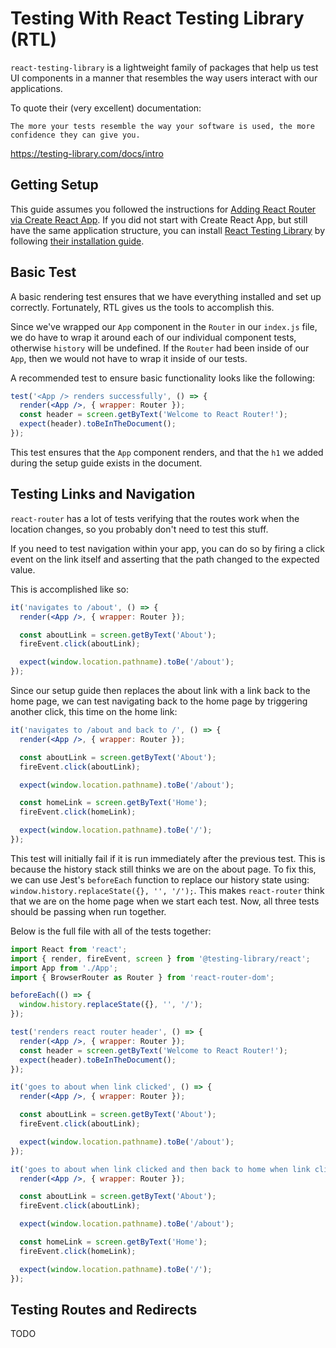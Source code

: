 # Testing With React Testing Library (RTL)

`react-testing-library` is a lightweight family of packages that help us test UI components in a manner that resembles the way users interact with our applications.

To quote their (very excellent) documentation:

    The more your tests resemble the way your software is used, the more confidence they can give you.

https://testing-library.com/docs/intro

## Getting Setup

This guide assumes you followed the instructions for [Adding React Router via Create React App](../../installation/add-to-a-website.md#create-react-app). If you did not start with Create React App, but still have the same application structure, you can install [React Testing Library](https://testing-library.com/docs/react-testing-library/intro) by following [their installation guide](https://github.com/testing-library/react-testing-library#installation).

## Basic Test

A basic rendering test ensures that we have everything installed and set up correctly. Fortunately, RTL gives us the tools to accomplish this.

Since we've wrapped our `App` component in the `Router` in our `index.js` file, we do have to wrap it around each of our individual component tests, otherwise `history` will be undefined. If the `Router` had been inside of our `App`, then we would not have to wrap it inside of our tests.

A recommended test to ensure basic functionality looks like the following:

```jsx
test('<App /> renders successfully', () => {
  render(<App />, { wrapper: Router });
  const header = screen.getByText('Welcome to React Router!');
  expect(header).toBeInTheDocument();
});
```

This test ensures that the `App` component renders, and that the `h1` we added during the setup guide exists in the document.

## Testing Links and Navigation

`react-router` has a lot of tests verifying that the routes work when the location changes, so you probably don't need to test this stuff.

If you need to test navigation within your app, you can do so by firing a click event on the link itself and asserting that the path changed to the expected value.

This is accomplished like so:

```jsx
it('navigates to /about', () => {
  render(<App />, { wrapper: Router });

  const aboutLink = screen.getByText('About');
  fireEvent.click(aboutLink);

  expect(window.location.pathname).toBe('/about');
});
```

Since our setup guide then replaces the about link with a link back to the home page, we can test navigating back to the home page by triggering another click, this time on the home link:

```jsx
it('navigates to /about and back to /', () => {
  render(<App />, { wrapper: Router });

  const aboutLink = screen.getByText('About');
  fireEvent.click(aboutLink);

  expect(window.location.pathname).toBe('/about');

  const homeLink = screen.getByText('Home');
  fireEvent.click(homeLink);

  expect(window.location.pathname).toBe('/');
});
```

This test will initially fail if it is run immediately after the previous test. This is because the history stack still thinks we are on the about page. To fix this, we can use Jest's `beforeEach` function to replace our history state using: `window.history.replaceState({}, '', '/');`. This makes `react-router` think that we are on the home page when we start each test. Now, all three tests should be passing when run together.

Below is the full file with all of the tests together:

```jsx
import React from 'react';
import { render, fireEvent, screen } from '@testing-library/react';
import App from './App';
import { BrowserRouter as Router } from 'react-router-dom';

beforeEach(() => {
  window.history.replaceState({}, '', '/');
});

test('renders react router header', () => {
  render(<App />, { wrapper: Router });
  const header = screen.getByText('Welcome to React Router!');
  expect(header).toBeInTheDocument();
});

it('goes to about when link clicked', () => {
  render(<App />, { wrapper: Router });

  const aboutLink = screen.getByText('About');
  fireEvent.click(aboutLink);

  expect(window.location.pathname).toBe('/about');
});

it('goes to about when link clicked and then back to home when link clicked', () => {
  render(<App />, { wrapper: Router });

  const aboutLink = screen.getByText('About');
  fireEvent.click(aboutLink);

  expect(window.location.pathname).toBe('/about');

  const homeLink = screen.getByText('Home');
  fireEvent.click(homeLink);

  expect(window.location.pathname).toBe('/');
});
```

## Testing Routes and Redirects

TODO
